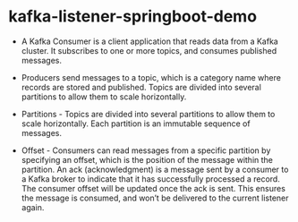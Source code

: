 # kafka-listener-springboot-demo


* A Kafka Consumer is a client application that reads data from a Kafka cluster. It subscribes to one or more topics, and consumes published messages. 
* Producers send messages to a topic, which is a category name where records are stored and published. Topics are divided into several partitions to allow them to scale horizontally. 
* Partitions - Topics are divided into several partitions to allow them to scale horizontally. Each partition is an immutable sequence of messages.

* Offset - Consumers can read messages from a specific partition by specifying an offset, which is the position of the message within the partition. An ack (acknowledgment) is a message sent by a consumer to a Kafka broker to indicate that it has successfully processed a record. The consumer offset will be updated once the ack is sent. This ensures the message is consumed, and won’t be delivered to the current listener again.
